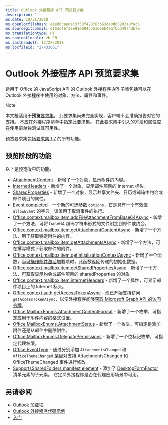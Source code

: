 ```yaml
---
title: Outlook 外接程序 API 预览要求集
description: ''
ms.date: 10/31/2018
ms.openlocfilehash: e1ed6cae6ac3753f420763b63de0d05283a8fac5
ms.sourcegitcommit: 6f53df6f3ee91e084cd5160bb48afbbd49743b7e
ms.translationtype: HT
ms.contentlocale: zh-CN
ms.lasthandoff: 12/22/2018
ms.locfileid: "27433661"
---
```

# <a name="outlook-add-in-api-preview-requirement-set"></a>Outlook 外接程序 API 预览要求集

适用于 Office 的 JavaScript API 的 Outlook 外接程序 API 子集包括可以在 Outlook 外接程序中使用的对象、方法、属性和事件。

> [!NOTE]
> 本文档适用于**预览**[要求集](/office/dev/add-ins/reference/requirement-sets/outlook-api-requirement-sets)。 此要求集尚未完全实现，客户端不会准确报告对它的支持。 不应在外接程序清单中指定此要求集。 在此要求集中引入的方法和属性应在使用前单独测试其可用性。

预览要求集包括[要求集 1.7](../requirement-set-1.7/outlook-requirement-set-1.7.md) 的所有功能。

## <a name="features-in-preview"></a>预览阶段的功能

以下是预览版中的功能。

- [AttachmentContent](/javascript/api/outlook/office.attachmentcontent) - 新增了一个对象，显示附件的内容。
- [InternetHeaders](/javascript/api/outlook/office.internetheaders) - 新增了一个对象，显示邮件项目的 Internet 标头。
- [SharedProperties](/javascript/api/outlook/office.sharedproperties) - 新增了一个对象，显示共享文件夹、日历或邮箱中约会或邮件项目的属性。
- [Event.completed](/javascript/api/office/office.addincommands.event#completed-options-) - 一个新的可选参数 `options`，它是具有一个有效值 `allowEvent` 的字典。该值用于取消事件的执行。
- [Office.context.mailbox.item.addFileAttachmentFromBase64Async](office.context.mailbox.item.md#addfileattachmentfrombase64asyncbase64file-attachmentname-options-callback) - 新增了一个方法，可将 base64 编码字符串形式的文件附加到邮件或约会。
- [Office.context.mailbox.item.getAttachmentContentAsync](office.context.mailbox.item.md#getattachmentcontentasyncattachmentid-options-callback--attachmentcontentjavascriptapioutlookofficeattachmentcontent) - 新增了一个方法，用于获取特定附件的内容。
- [Office.context.mailbox.item.getAttachmentsAsync](office.context.mailbox.item.md#getattachmentsasyncoptions-callback--arrayattachmentdetailsjavascriptapioutlookofficeattachmentdetails) - 新增了一个方法，可在撰写模式下获取邮件的附件。
- [Office.context.mailbox.item.getInitializationContextAsync](office.context.mailbox.item.md#getinitializationcontextasyncoptions-callback) - 新增了一个函数，当[可操作邮件激活](https://docs.microsoft.com/outlook/actionable-messages/invoke-add-in-from-actionable-message)加载项时，此函数返回传递的初始化数据。
- [Office.context.mailbox.item.getSharedPropertiesAsync](office.context.mailbox.item.md#getsharedpropertiesasyncoptions-callback) - 新增了一个方法，可获取显示约会或邮件项目的 sharedProperties 的对象。
- [Office.context.mailbox.item.internetHeaders](office.context.mailbox.item.md#internetheaders-internetheadersjavascriptapioutlookofficeinternetheaders) - 新增了一个属性，可显示邮件项目上的 Internet 标头。
- [Office.context.auth.getAccessTokenAsync](https://docs.microsoft.com/office/dev/add-ins/develop/sso-in-office-add-ins#sso-api-reference) - 现已开始支持访问 `getAccessTokenAsync`，以便外接程序能够[获取 Microsoft Graph API 的访问令牌](https://docs.microsoft.com/outlook/add-ins/authenticate-a-user-with-an-sso-token)。
- [Office.MailboxEnums.AttachmentContentFormat](/javascript/api/outlook/office.mailboxenums.attachmentcontentformat) - 新增了一个枚举，可指定应用于附件内容的格式设置。
- [Office.MailboxEnums.AttachmentStatus](/javascript/api/outlook/office.mailboxenums.attachmentstatus) - 新增了一个枚举，可指定是添加附件还是从邮件中删除附件。
- [Office.MailboxEnums.DelegatePermissions](/javascript/api/outlook/office.mailboxenums.delegatepermissions) - 新增了一个位标记枚举，可指定代理权限。
- [Office.EventType](/javascript/api/office/office.eventtype) - 通过分别添加 `AttachmentsChanged` 和 `OfficeThemeChanged` 条目对支持 AttachmentsChanged 和 OfficeThemeChanged 事件进行修改。
- [SupportsSharedFolders manifest element](../../manifest/supportssharedfolders.md) - 添加了 [DesktopFormFactor](../../manifest/desktopformfactor.md) 清单元素的子元素。 它定义外接程序是否在代理应用场景中可用。

## <a name="see-also"></a>另请参阅

- [Outlook 加载项](https://docs.microsoft.com/outlook/add-ins/)
- [Outlook 外接程序代码示例](https://developer.microsoft.com/outlook/gallery/?filterBy=Outlook,Samples,Add-ins)
- [入门](https://docs.microsoft.com/outlook/add-ins/quick-start)
